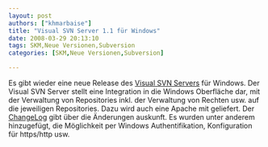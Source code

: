 ```yaml
---
layout: post
authors: ["khmarbaise"]
title: "Visual SVN Server 1.1 für Windows"
date: 2008-03-29 20:13:10
tags: SKM,Neue Versionen,Subversion
categories: [SKM,Neue Versionen,Subversion]

---
```

Es gibt wieder eine neue Release des <a href="http://www.visualsvn.com/server/"  title="Visual SVN Server">Visual SVN Servers</a> für Windows. Der Visual SVN Server stellt eine Integration in die Windows Oberfläche dar, mit der Verwaltung von Repositories inkl. der Verwaltung von Rechten usw. auf die jeweiligen Repositories. Dazu wird auch eine Apache mit geliefert.
Der <a href="http://www.visualsvn.com/server/release-1.1.html"  title="ChangeLog">ChangeLog</a> gibt über die Änderungen auskunft. Es wurden unter anderem hinzugefügt, die Möglichkeit per Windows Authentifikation, Konfiguration für https/http usw. 
